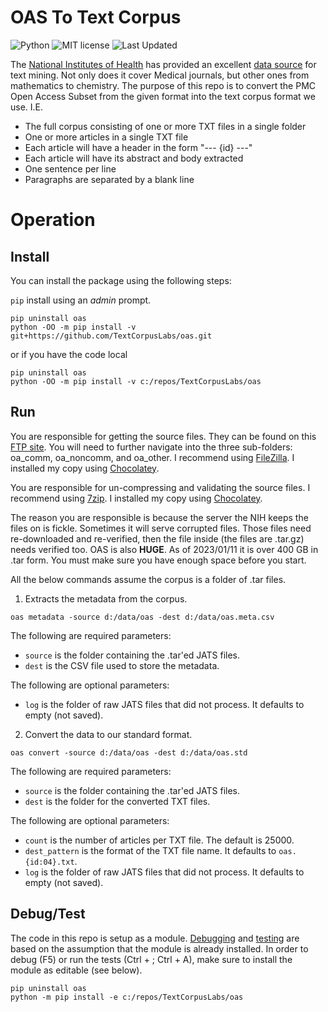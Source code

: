 # OAS To Text Corpus

![Python](https://img.shields.io/badge/python-3.x-blue.svg)
![MIT license](https://img.shields.io/badge/License-MIT-green.svg)
![Last Updated](https://img.shields.io/badge/Last%20Updated-2023.01.11-success.svg)

The [National Institutes of Health](https://nih.gov) has provided an excellent [data source](https://www.ncbi.nlm.nih.gov/pmc/tools/textmining/) for text mining.
Not only does it cover Medical journals, but other ones from mathematics to chemistry.
The purpose of this repo is to convert the PMC Open Access Subset from the given format into the text corpus format we use.
I.E.

* The full corpus consisting of one or more TXT files in a single folder
* One or more articles in a single TXT file
* Each article will have a header in the form "--- {id} ---"
* Each article will have its abstract and body extracted
* One sentence per line
* Paragraphs are separated by a blank line

# Operation

## Install

You can install the package using the following steps:

`pip` install using an _admin_ prompt.

```{ps1}
pip uninstall oas
python -OO -m pip install -v git+https://github.com/TextCorpusLabs/oas.git
```

or if you have the code local

```{ps1}
pip uninstall oas
python -OO -m pip install -v c:/repos/TextCorpusLabs/oas
```

## Run

You are responsible for getting the source files.
They can be found on this [FTP site](ftp://ftp.ncbi.nlm.nih.gov/pub/pmc/oa_bulk/).
You will need to further navigate into the three sub-folders: oa_comm, oa_noncomm, and oa_other.
I recommend using [FileZilla](https://filezilla-project.org/).
I installed my copy using [Chocolatey](https://community.chocolatey.org/packages/filezilla).

You are responsible for un-compressing and validating the source files.
I recommend using [7zip](https://www.7-zip.org/).
I installed my copy using [Chocolatey](https://community.chocolatey.org/packages/7zip).

The reason you are responsible is because the server the NIH keeps the files on is fickle.
Sometimes it will serve corrupted files.
Those files need re-downloaded and re-verified, then the file inside (the files are .tar.gz) needs verified too.
OAS is also **HUGE**.
As of 2023/01/11 it is over 400 GB in .tar form.
You must make sure you have enough space before you start.

All the below commands assume the corpus is a folder of .tar files.

1. Extracts the metadata from the corpus.

```{ps1}
oas metadata -source d:/data/oas -dest d:/data/oas.meta.csv
```

The following are required parameters:

* `source` is the folder containing the .tar'ed JATS files.
* `dest` is the CSV file used to store the metadata.

The following are optional parameters:

* `log` is the folder of raw JATS files that did not process.
  It defaults to empty (not saved).

2. Convert the data to our standard format.

```{ps1}
oas convert -source d:/data/oas -dest d:/data/oas.std
```

The following are required parameters:

* `source` is the folder containing the .tar'ed JATS files.
* `dest` is the folder for the converted TXT files.

The following are optional parameters:

* `count` is the number of articles per TXT file.
  The default is 25000.
* `dest_pattern` is the format of the TXT file name.
  It defaults to `oas.{id:04}.txt`.
* `log` is the folder of raw JATS files that did not process.
  It defaults to empty (not saved).

## Debug/Test

The code in this repo is setup as a module.
[Debugging](https://code.visualstudio.com/docs/python/debugging#_module) and [testing](https://code.visualstudio.com/docs/python/testing) are based on the assumption that the module is already installed.
In order to debug (F5) or run the tests (Ctrl + ; Ctrl + A), make sure to install the module as editable (see below).

```{ps1}
pip uninstall oas
python -m pip install -e c:/repos/TextCorpusLabs/oas
```
